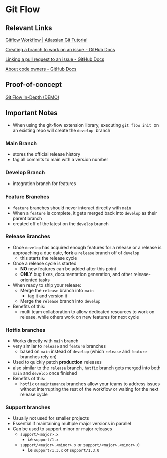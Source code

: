 # Git Flow

## Relevant Links

[Gitflow Workflow | Atlassian Git Tutorial](https://www.atlassian.com/git/tutorials/comparing-workflows/gitflow-workflow)

[Creating a branch to work on an issue - GitHub Docs](https://docs.github.com/en/issues/tracking-your-work-with-issues/creating-a-branch-for-an-issue)

[Linking a pull request to an issue - GitHub Docs](https://docs.github.com/en/issues/tracking-your-work-with-issues/linking-a-pull-request-to-an-issue)

[About code owners - GitHub Docs](https://docs.github.com/en/repositories/managing-your-repositorys-settings-and-features/customizing-your-repository/about-code-owners)

## Proof-of-concept

[Git Flow In-Depth (DEMO)](https://www.notion.so/Git-Flow-In-Depth-DEMO-db8cd6dd18f74e6d83ddabf39f492e42)

## Important Notes

- When using the git-flow extension library, executing `git flow init`
 on an existing repo will create the `develop`
 branch

### Main Branch

- stores the official release history
- tag all commits to main with a version number

### Develop Branch

- integration branch for features

### Feature Branches

- `feature` branches should never interact directly with `main`
- When a `feature` is complete, it gets merged back into `develop` as their parent branch
- created off of the latest on the `develop`  branch

### Release Branches

- Once `develop` has acquired enough features for a release or a release is approaching a due date, **fork** a `release` branch off of `develop`
    - this starts the release cycle
- Once a release cycle is started
    - **NO** new features can be added after this point
    - **ONLY** bug fixes, documentation generation, and other release-oriented tasks
- When ready to ship your release:
    - Merge the `release` branch into `main`
        - tag it and version it
    - Merge the `release` branch into `develop`
- Benefits of this:
    - multi team collaboration to allow dedicated resources to work on release, while others work on new features for next cycle

### Hotfix branches

- Works directly with `main` branch
- very similar to `release` and `feature` branches
    - based on `main` instead of `develop` (which `release` and `feature` branches rely on)
- Used to quickly patch **production** releases
- also similar to the `release` branch, `hotfix` branch gets merged into both `main` and `develop` once finished
- Benefits of this:
    - `hotfix` or `maintenance` branches allow your teams to address issues without interrupting the rest of the workflow or waiting for the next release cycle

### Support branches

- Usually not used for smaller projects
- Essential if maintaining multiple major versions in parallel
- Can be used to support minor or major releases
    - `support/<major>.x`
        - i.e `support/1.x`
    - `support/<major>.<minor>.x` or `support/<major>.<minor>.0`
        - i.e `support/1.3.x` or `support/1.3.0`